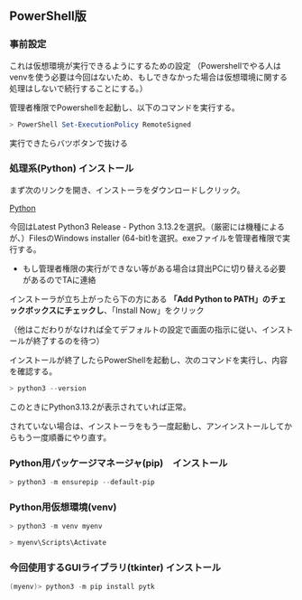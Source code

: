 ## PowerShell版

### 事前設定
これは仮想環境が実行できるようにするための設定
（Powershellでやる人はvenvを使う必要は今回はないため、もしできなかった場合は仮想環境に関する処理はしないで続行することにする。）

管理者権限でPowershellを起動し、以下のコマンドを実行する。
```powershell
> PowerShell Set-ExecutionPolicy RemoteSigned
```
実行できたらバツボタンで抜ける


### 処理系(Python) インストール
まず次のリンクを開き、インストーラをダウンロードしクリック。

[Python](https://www.python.org/downloads/windows/)

今回はLatest Python3 Release - Python 3.13.2を選択。（厳密には機種によるが、）FilesのWindows installer (64-bit)を選択。exeファイルを管理者権限で実行する。

* もし管理者権限の実行ができない等がある場合は貸出PCに切り替える必要があるのでTAに連絡

インストーラが立ち上がったら下の方にある **「Add Python to PATH」のチェックボックスにチェックし**、「Install Now」をクリック


（他はこだわりがなければ全てデフォルトの設定で画面の指示に従い、インストールが終了するのを待つ）

インストールが終了したらPowerShellを起動し、次のコマンドを実行し、内容を確認する。

```powershell
> python3 --version
```
このときにPython3.13.2が表示されていれば正常。

されていない場合は、インストーラをもう一度起動し、アンインストールしてからもう一度順番にやり直す。

### Python用パッケージマネージャ(pip)　インストール
```powershell
> python3 -m ensurepip --default-pip
```

### Python用仮想環境(venv)

```powershell
> python3 -m venv myenv
```
```powershell
> myenv\Scripts\Activate
```


### 今回使用するGUIライブラリ(tkinter) インストール

```powershell
(myenv)> python3 -m pip install pytk
```